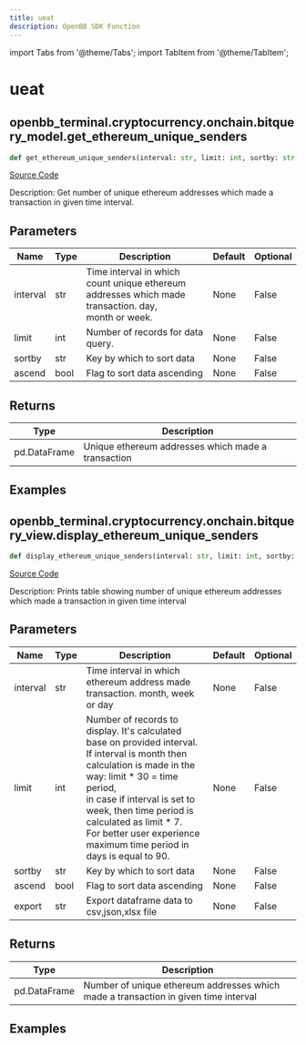 ```yaml
---
title: ueat
description: OpenBB SDK Function
---
```


import Tabs from '@theme/Tabs';
import TabItem from '@theme/TabItem';

# ueat

<Tabs>
<TabItem value="model" label="Model" default>

## openbb_terminal.cryptocurrency.onchain.bitquery_model.get_ethereum_unique_senders

```python title='openbb_terminal/cryptocurrency/onchain/bitquery_model.py'
def get_ethereum_unique_senders(interval: str, limit: int, sortby: str, ascend: bool) -> DataFrame
```
[Source Code](https://github.com/OpenBB-finance/OpenBBTerminal/tree/main/openbb_terminal/cryptocurrency/onchain/bitquery_model.py#L584)

Description: Get number of unique ethereum addresses which made a transaction in given time interval.

## Parameters

| Name | Type | Description | Default | Optional |
| ---- | ---- | ----------- | ------- | -------- |
| interval | str | Time interval in which count unique ethereum addresses which made transaction. day,<br/>month or week. | None | False |
| limit | int | Number of records for data query. | None | False |
| sortby | str | Key by which to sort data | None | False |
| ascend | bool | Flag to sort data ascending | None | False |

## Returns

| Type | Description |
| ---- | ----------- |
| pd.DataFrame | Unique ethereum addresses which made a transaction |

## Examples



</TabItem>
<TabItem value="view" label="View">

## openbb_terminal.cryptocurrency.onchain.bitquery_view.display_ethereum_unique_senders

```python title='openbb_terminal/cryptocurrency/onchain/bitquery_view.py'
def display_ethereum_unique_senders(interval: str, limit: int, sortby: str, ascend: bool, export: str) -> None
```
[Source Code](https://github.com/OpenBB-finance/OpenBBTerminal/tree/main/openbb_terminal/cryptocurrency/onchain/bitquery_view.py#L225)

Description: Prints table showing number of unique ethereum addresses which made a transaction in given time interval

## Parameters

| Name | Type | Description | Default | Optional |
| ---- | ---- | ----------- | ------- | -------- |
| interval | str | Time interval in which ethereum address made transaction. month, week or day | None | False |
| limit | int | Number of records to display. It's calculated base on provided interval.<br/>If interval is month then calculation is made in the way: limit * 30 = time period,<br/>in case if interval is set to week, then time period is calculated as limit * 7.<br/>For better user experience maximum time period in days is equal to 90. | None | False |
| sortby | str | Key by which to sort data | None | False |
| ascend | bool | Flag to sort data ascending | None | False |
| export | str | Export dataframe data to csv,json,xlsx file | None | False |

## Returns

| Type | Description |
| ---- | ----------- |
| pd.DataFrame | Number of unique ethereum addresses which made a transaction in given time interval |

## Examples



</TabItem>
</Tabs>